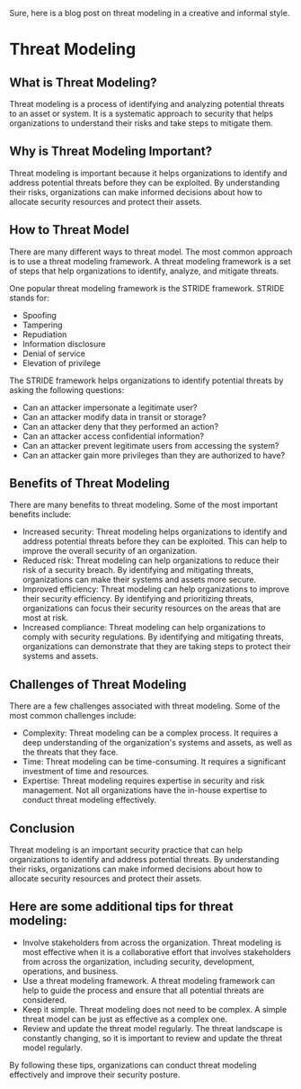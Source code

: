 Sure, here is a blog post on threat modeling in a creative and informal style.

# Threat Modeling

## What is Threat Modeling?

Threat modeling is a process of identifying and analyzing potential threats to an asset or system. It is a systematic approach to security that helps organizations to understand their risks and take steps to mitigate them.

## Why is Threat Modeling Important?

Threat modeling is important because it helps organizations to identify and address potential threats before they can be exploited. By understanding their risks, organizations can make informed decisions about how to allocate security resources and protect their assets.

## How to Threat Model

There are many different ways to threat model. The most common approach is to use a threat modeling framework. A threat modeling framework is a set of steps that help organizations to identify, analyze, and mitigate threats.

One popular threat modeling framework is the STRIDE framework. STRIDE stands for:

* Spoofing
* Tampering
* Repudiation
* Information disclosure
* Denial of service
* Elevation of privilege

The STRIDE framework helps organizations to identify potential threats by asking the following questions:

* Can an attacker impersonate a legitimate user?
* Can an attacker modify data in transit or storage?
* Can an attacker deny that they performed an action?
* Can an attacker access confidential information?
* Can an attacker prevent legitimate users from accessing the system?
* Can an attacker gain more privileges than they are authorized to have?

## Benefits of Threat Modeling

There are many benefits to threat modeling. Some of the most important benefits include:

* Increased security: Threat modeling helps organizations to identify and address potential threats before they can be exploited. This can help to improve the overall security of an organization.
* Reduced risk: Threat modeling can help organizations to reduce their risk of a security breach. By identifying and mitigating threats, organizations can make their systems and assets more secure.
* Improved efficiency: Threat modeling can help organizations to improve their security efficiency. By identifying and prioritizing threats, organizations can focus their security resources on the areas that are most at risk.
* Increased compliance: Threat modeling can help organizations to comply with security regulations. By identifying and mitigating threats, organizations can demonstrate that they are taking steps to protect their systems and assets.

## Challenges of Threat Modeling

There are a few challenges associated with threat modeling. Some of the most common challenges include:

* Complexity: Threat modeling can be a complex process. It requires a deep understanding of the organization's systems and assets, as well as the threats that they face.
* Time: Threat modeling can be time-consuming. It requires a significant investment of time and resources.
* Expertise: Threat modeling requires expertise in security and risk management. Not all organizations have the in-house expertise to conduct threat modeling effectively.

## Conclusion

Threat modeling is an important security practice that can help organizations to identify and address potential threats. By understanding their risks, organizations can make informed decisions about how to allocate security resources and protect their assets.

## Here are some additional tips for threat modeling:

* Involve stakeholders from across the organization. Threat modeling is most effective when it is a collaborative effort that involves stakeholders from across the organization, including security, development, operations, and business.
* Use a threat modeling framework. A threat modeling framework can help to guide the process and ensure that all potential threats are considered.
* Keep it simple. Threat modeling does not need to be complex. A simple threat model can be just as effective as a complex one.
* Review and update the threat model regularly. The threat landscape is constantly changing, so it is important to review and update the threat model regularly.

By following these tips, organizations can conduct threat modeling effectively and improve their security posture.